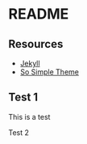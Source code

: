 # README

## Resources

- [Jekyll](https://jekyllrb.com/docs/)
- [So Simple Theme](https://github.com/mmistakes/so-simple-theme#github-pages-method)

## Test 1

This is a test

Test 2
